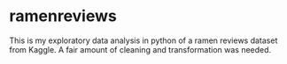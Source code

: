 # ramenreviews
This is my exploratory data analysis in python of a ramen reviews dataset from Kaggle. A fair amount of cleaning and transformation was needed.
